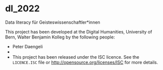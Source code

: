 # dl_2022
Data literacy für Geisteswissenschaftler*innen 

This project has been developed at the Digital Humanities, University of Bern, Walter Benjamin Kolleg
by the following people:

* Peter Daengeli
* 
* This project has been released under the ISC licence. See the `LICENCE.ISC`
file or <http://opensource.org/licenses/ISC> for more details.
